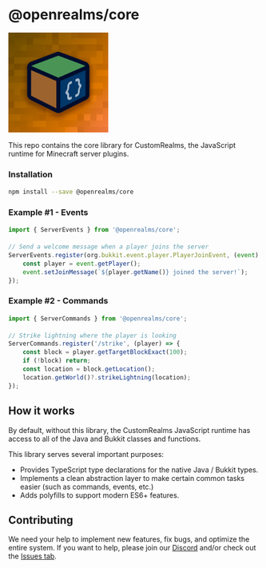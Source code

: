 # @openrealms/core

<img src="https://github.com/projopenrealms/brand/blob/master/icon-solid/icon-solid.png" width="200" alt="OpenRealms Logo" />

This repo contains the core library for CustomRealms, the JavaScript runtime for Minecraft server plugins.

### Installation

```sh
npm install --save @openrealms/core
```

### Example #1 - Events

```ts
import { ServerEvents } from '@openrealms/core';

// Send a welcome message when a player joins the server
ServerEvents.register(org.bukkit.event.player.PlayerJoinEvent, (event) => {
	const player = event.getPlayer();
	event.setJoinMessage(`${player.getName()} joined the server!`);
});
```

### Example #2 - Commands

```ts
import { ServerCommands } from '@openrealms/core';

// Strike lightning where the player is looking
ServerCommands.register('/strike', (player) => {
	const block = player.getTargetBlockExact(100);
	if (!block) return;
	const location = block.getLocation();
	location.getWorld()?.strikeLightning(location);
});
```

## How it works

By default, without this library, the CustomRealms JavaScript runtime has access to all of the Java and Bukkit classes and functions.

This library serves several important purposes:

-   Provides TypeScript type declarations for the native Java / Bukkit types.
-   Implements a clean abstraction layer to make certain common tasks easier (such as commands, events, etc.)
-   Adds polyfills to support modern ES6+ features.

## Contributing

We need your help to implement new features, fix bugs, and optimize the entire system. If you want to help, please join our [Discord](https://discord.gg/bsTearKQsm) and/or check out the [Issues tab](https://github.com/openrealms/core/issues).
